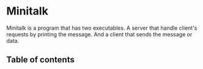 # Minitalk
Minitalk is a program that has two executables. A server that handle client's requests by printing the message. And a client that sends the message or data.

## Table of contents

